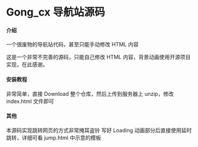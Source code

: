 # Gong_cx 导航站源码

#### 介绍
一个很废物的导航站代码，甚至只能手动修改 HTML 内容

这是一个非常不完善的源码，只能自己修改 HTML 内容，背景动画使用开源项目实现，在此感谢。

#### 安装教程
非常简单，直接 Download 整个仓库，然后上传到服务器上 unzip，修改 index.html 文件即可

#### 其他
本源码实现跳转网页的方式非常掩耳盗铃
写好 Loading 动画部分后直接使用延时跳转，详细可看 jump.html 中示意的模板
